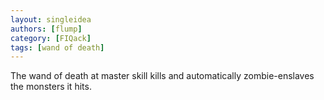 ```yaml
---
layout: singleidea
authors: [flump]
category: [FIQack]
tags: [wand of death]
---
```

The wand of death at master skill kills and automatically zombie-enslaves the monsters it hits.
